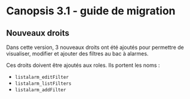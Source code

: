 # Canopsis 3.1 - guide de migration


## Nouveaux droits

Dans cette version, 3 nouveaux droits ont été ajoutés pour permettre de visualiser, modifier et ajouter des filtres au bac à alarmes. 


Ces droits doivent être ajoutés aux roles. Ils portent les noms : 

- `listalarm_editFilter`
- `listalarm_listFilters`
- `listalarm_addFilter`
